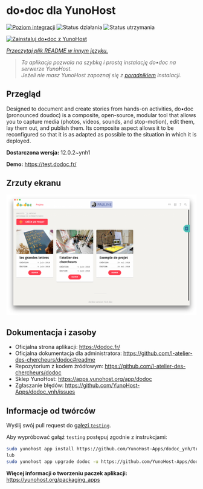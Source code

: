 <!--
To README zostało automatycznie wygenerowane przez <https://github.com/YunoHost/apps/tree/master/tools/readme_generator>
Nie powinno być ono edytowane ręcznie.
-->

# do•doc dla YunoHost

[![Poziom integracji](https://apps.yunohost.org/badge/integration/dodoc)](https://ci-apps.yunohost.org/ci/apps/dodoc/)
![Status działania](https://apps.yunohost.org/badge/state/dodoc)
![Status utrzymania](https://apps.yunohost.org/badge/maintained/dodoc)

[![Zainstaluj do•doc z YunoHost](https://install-app.yunohost.org/install-with-yunohost.svg)](https://install-app.yunohost.org/?app=dodoc)

*[Przeczytaj plik README w innym języku.](./ALL_README.md)*

> *Ta aplikacja pozwala na szybką i prostą instalację do•doc na serwerze YunoHost.*  
> *Jeżeli nie masz YunoHost zapoznaj się z [poradnikiem](https://yunohost.org/install) instalacji.*

## Przegląd

Designed to document and create stories from hands-on activities, do•doc (pronounced doudoc) is a composite, open-source, modular tool that allows you to capture media (photos, videos, sounds, and stop-motion), edit them, lay them out, and publish them. Its composite aspect allows it to be reconfigured so that it is as adapted as possible to the situation in which it is deployed.

**Dostarczona wersja:** 12.0.2~ynh1

**Demo:** <https://test.dodoc.fr/>

## Zrzuty ekranu

![Zrzut ekranu z do•doc](./doc/screenshots/screenshot.png)

## Dokumentacja i zasoby

- Oficjalna strona aplikacji: <https://dodoc.fr/>
- Oficjalna dokumentacja dla administratora: <https://github.com/l-atelier-des-chercheurs/dodoc#readme>
- Repozytorium z kodem źródłowym: <https://github.com/l-atelier-des-chercheurs/dodoc>
- Sklep YunoHost: <https://apps.yunohost.org/app/dodoc>
- Zgłaszanie błędów: <https://github.com/YunoHost-Apps/dodoc_ynh/issues>

## Informacje od twórców

Wyślij swój pull request do [gałęzi `testing`](https://github.com/YunoHost-Apps/dodoc_ynh/tree/testing).

Aby wypróbować gałąź `testing` postępuj zgodnie z instrukcjami:

```bash
sudo yunohost app install https://github.com/YunoHost-Apps/dodoc_ynh/tree/testing --debug
lub
sudo yunohost app upgrade dodoc -u https://github.com/YunoHost-Apps/dodoc_ynh/tree/testing --debug
```

**Więcej informacji o tworzeniu paczek aplikacji:** <https://yunohost.org/packaging_apps>
